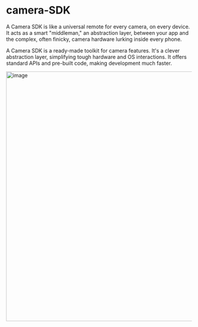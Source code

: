 # camera-SDK

A Camera SDK is like a universal remote for every camera, on every device. It acts as a smart "middleman," an abstraction layer, between your app and the complex, often finicky, camera hardware lurking inside every phone. 

A Camera SDK is a ready-made toolkit for camera features.
It's a clever abstraction layer, simplifying tough hardware and OS interactions.
It offers standard APIs and pre-built code, making development much faster.

<img width="1200" height="677" alt="image" src="https://github.com/user-attachments/assets/1ad75a5f-0b28-4c17-9a05-8a56f3dd806b" />
